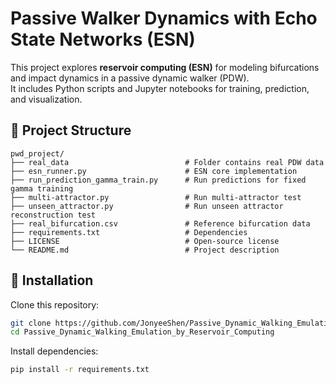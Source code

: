 # Passive Walker Dynamics with Echo State Networks (ESN)

This project explores **reservoir computing (ESN)** for modeling bifurcations and impact dynamics in a passive dynamic walker (PDW).  
It includes Python scripts and Jupyter notebooks for training, prediction, and visualization.


## 📂 Project Structure
```
pwd_project/
├── real_data                          # Folder contains real PDW data
├── esn_runner.py                      # ESN core implementation
├── run_prediction_gamma_train.py      # Run predictions for fixed gamma training
├── multi-attractor.py                 # Run multi-attractor test
├── unseen_attractor.py                # Run unseen attractor reconstruction test
├── real_bifurcation.csv               # Reference bifurcation data
├── requirements.txt                   # Dependencies
├── LICENSE                            # Open-source license
└── README.md                          # Project description
```

## 🚀 Installation
Clone this repository:
```bash
git clone https://github.com/JonyeeShen/Passive_Dynamic_Walking_Emulation_by_Reservoir_Computing.git
cd Passive_Dynamic_Walking_Emulation_by_Reservoir_Computing
```

Install dependencies:
```bash
pip install -r requirements.txt
```
